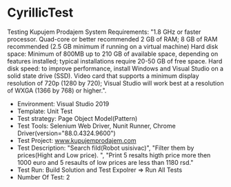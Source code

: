# CyrillicTest
Testing Kupujem Prodajem
System Requirements:	"1.8 GHz or faster processor. Quad-core or better recommended
2 GB of RAM; 8 GB of RAM recommended (2.5 GB minimum if running on a virtual machine)
Hard disk space: Minimum of 800MB up to 210 GB of available space, depending on features installed; typical installations require 20-50 GB of free space.
Hard disk speed: to improve performance, install Windows and Visual Studio on a solid state drive (SSD).
Video card that supports a minimum display resolution of 720p (1280 by 720); Visual Studio will work best at a resolution of WXGA (1366 by 768) or higher.".

- Environment:	Visual Studio 2019
- Template:	Unit Test
- Test strategy:	Page Object Model(Pattern)
- Test Tools:	Selenium Web Driver, Nunit Runner, Chrome Driver(version="88.0.4324.9600")
- Test Project:	www.kupujemprodajem.com
- Test Description:	"Search fild(Robot usisivac)", "Filter them by prices(Hight and Low price). ", 
  "Print 5 resalts higth price more then 1000 euro and 5 resaults of low prices are less than 1180 rsd."
- Test Run:	Build Solution and Test Expolrer => Run All Tests
- Number Of Test:	2

